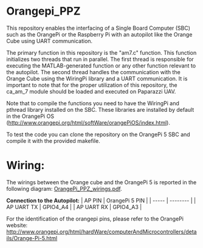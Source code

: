 # Orangepi_PPZ
This repository enables the interfacing of a Single Board Computer (SBC) such as the OrangePi or the Raspberry Pi with an autopilot like the Orange Cube using UART communication.

The primary function in this repository is the "am7.c" function. This function initializes two threads that run in parallel. The first thread is responsible for executing the MATLAB-generated function or any other function relevant to the autopilot. The second thread handles the communication with the Orange Cube using the WiringPi library and a UART communication. It is important to note that for the proper utilization of this repository, the ca_am_7 module should be loaded and executed on Paparazzi UAV.

Note that to compile the functions you need to have the WiringPi and pthread library installed on the SBC. These libraries are installed by default in the OrangePi OS (http://www.orangepi.org/html/softWare/orangePiOS/index.html). 

To test the code you can clone the repository on the OrangePi 5 SBC and compile it with the provided makefile. 

# Wiring: 
The wirings between the Orange cube and the OrangePi 5 is reported in the following diagram: [OrangePi_PPZ_wirings.pdf](Documentation/OrangePi_PPZ_wirings.pdf).

**Connection to the Autopilot:**
|  AP PIN | OrangePi 5 PIN |
| ----- | -------- |
| AP UART TX | GPIO4_A4 | 
| AP UART RX | GPIO4_A3 | 

For the identification of the orangepi pins, please refer to the OrangePi website: http://www.orangepi.org/html/hardWare/computerAndMicrocontrollers/details/Orange-Pi-5.html
